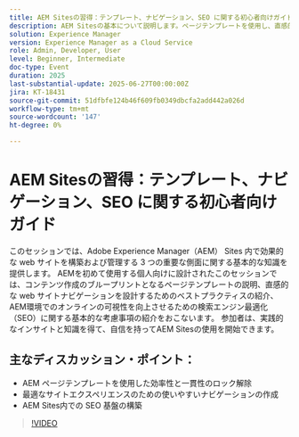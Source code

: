 ```yaml
---
title: AEM Sitesの習得：テンプレート、ナビゲーション、SEO に関する初心者向けガイド
description: AEM Sitesの基本について説明します。ページテンプレートを使用し、直感的なナビゲーションを設計し、主要な SEO プラクティスを適用して可視性とサイトのパフォーマンスを高める方法を説明します。
solution: Experience Manager
version: Experience Manager as a Cloud Service
role: Admin, Developer, User
level: Beginner, Intermediate
doc-type: Event
duration: 2025
last-substantial-update: 2025-06-27T00:00:00Z
jira: KT-18431
source-git-commit: 51dfbfe124b46f609fb0349dbcfa2add442a026d
workflow-type: tm+mt
source-wordcount: '147'
ht-degree: 0%

---
```



# AEM Sitesの習得：テンプレート、ナビゲーション、SEO に関する初心者向けガイド

このセッションでは、Adobe Experience Manager（AEM） Sites 内で効果的な web サイトを構築および管理する 3 つの重要な側面に関する基本的な知識を提供します。 AEMを初めて使用する個人向けに設計されたこのセッションでは、コンテンツ作成のブループリントとなるページテンプレートの説明、直感的な web サイトナビゲーションを設計するためのベストプラクティスの紹介、AEM環境でのオンラインの可視性を向上させるための検索エンジン最適化（SEO）に関する基本的な考慮事項の紹介をおこないます。 参加者は、実践的なインサイトと知識を得て、自信を持ってAEM Sitesの使用を開始できます。

## 主なディスカッション・ポイント：

* AEM ページテンプレートを使用した効率性と一貫性のロック解除
* 最適なサイトエクスペリエンスのための使いやすいナビゲーションの作成
* AEM Sites内での SEO 基盤の構築

>[!VIDEO](https://video.tv.adobe.com/v/3464316/?learn=on&enablevpops&captions=jpn)
